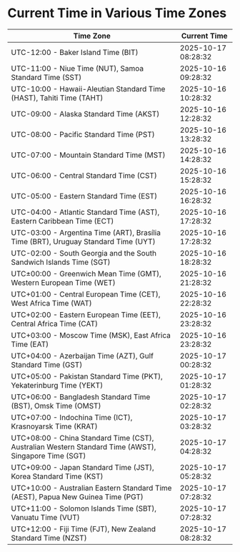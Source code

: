 # Current Time in Various Time Zones

| Time Zone | Current Time |
|-----------|--------------|
| UTC-12:00 - Baker Island Time (BIT) | 2025-10-17 08:28:32 |
| UTC-11:00 - Niue Time (NUT), Samoa Standard Time (SST) | 2025-10-16 09:28:32 |
| UTC-10:00 - Hawaii-Aleutian Standard Time (HAST), Tahiti Time (TAHT) | 2025-10-16 10:28:32 |
| UTC-09:00 - Alaska Standard Time (AKST) | 2025-10-16 12:28:32 |
| UTC-08:00 - Pacific Standard Time (PST) | 2025-10-16 13:28:32 |
| UTC-07:00 - Mountain Standard Time (MST) | 2025-10-16 14:28:32 |
| UTC-06:00 - Central Standard Time (CST) | 2025-10-16 15:28:32 |
| UTC-05:00 - Eastern Standard Time (EST) | 2025-10-16 16:28:32 |
| UTC-04:00 - Atlantic Standard Time (AST), Eastern Caribbean Time (ECT) | 2025-10-16 17:28:32 |
| UTC-03:00 - Argentina Time (ART), Brasília Time (BRT), Uruguay Standard Time (UYT) | 2025-10-16 17:28:32 |
| UTC-02:00 - South Georgia and the South Sandwich Islands Time (SGT) | 2025-10-16 18:28:32 |
| UTC±00:00 - Greenwich Mean Time (GMT), Western European Time (WET) | 2025-10-16 21:28:32 |
| UTC+01:00 - Central European Time (CET), West Africa Time (WAT) | 2025-10-16 22:28:32 |
| UTC+02:00 - Eastern European Time (EET), Central Africa Time (CAT) | 2025-10-16 23:28:32 |
| UTC+03:00 - Moscow Time (MSK), East Africa Time (EAT) | 2025-10-16 23:28:32 |
| UTC+04:00 - Azerbaijan Time (AZT), Gulf Standard Time (GST) | 2025-10-17 00:28:32 |
| UTC+05:00 - Pakistan Standard Time (PKT), Yekaterinburg Time (YEKT) | 2025-10-17 01:28:32 |
| UTC+06:00 - Bangladesh Standard Time (BST), Omsk Time (OMST) | 2025-10-17 02:28:32 |
| UTC+07:00 - Indochina Time (ICT), Krasnoyarsk Time (KRAT) | 2025-10-17 03:28:32 |
| UTC+08:00 - China Standard Time (CST), Australian Western Standard Time (AWST), Singapore Time (SGT) | 2025-10-17 04:28:32 |
| UTC+09:00 - Japan Standard Time (JST), Korea Standard Time (KST) | 2025-10-17 05:28:32 |
| UTC+10:00 - Australian Eastern Standard Time (AEST), Papua New Guinea Time (PGT) | 2025-10-17 07:28:32 |
| UTC+11:00 - Solomon Islands Time (SBT), Vanuatu Time (VUT) | 2025-10-17 07:28:32 |
| UTC+12:00 - Fiji Time (FJT), New Zealand Standard Time (NZST) | 2025-10-17 08:28:32 |
